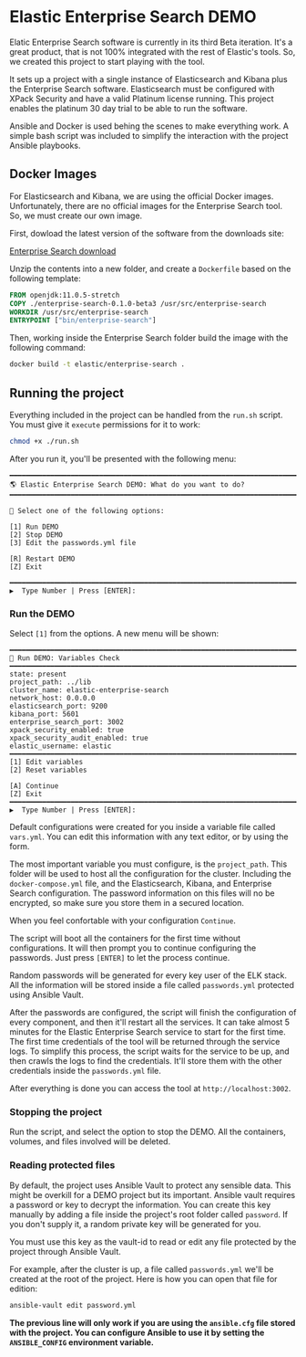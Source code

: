# Elastic Enterprise Search DEMO

Elatic Enterprise Search software is currently in its third Beta iteration.
It's a great product, that is not 100% integrated with the rest of Elastic's
tools. So, we created this project to start playing with the tool.

It sets up a project with a single instance of Elasticsearch and Kibana plus
the Enterprise Search software. Elasticsearch must be configured with XPack
Security and have a valid Platinum license running. This project enables the
platinum 30 day trial to be able to run the software.

Ansible and Docker is used behing the scenes to make everything work. A simple
bash script was included to simplify the interaction with the project Ansible
playbooks.

## Docker Images

For Elasticsearch and Kibana, we are using the official Docker images.
Unfortunately, there are no official images for the Enterprise Search tool. So,
we must create our own image.

First, dowload the latest version of the software from the downloads site:

[Enterprise Search
download](https://www.elastic.co/downloads/enterprise-search)

Unzip the contents into a new folder, and create a `Dockerfile` based on the
following template:

```Dockerfile
FROM openjdk:11.0.5-stretch	
COPY ./enterprise-search-0.1.0-beta3 /usr/src/enterprise-search	
WORKDIR /usr/src/enterprise-search	
ENTRYPOINT ["bin/enterprise-search"]
```

Then, working inside the Enterprise Search folder  build the image with the following command:

```bash
docker build -t elastic/enterprise-search .
```

## Running the project

Everything included in the project can be handled from the `run.sh` script. You
must give it `execute` permissions for it to work:

```bash
chmod +x ./run.sh
```

After you run it, you'll be presented with the following menu:

```
━━━━━━━━━━━━━━━━━━━━━━━━━━━━━━━━━━━━━━━━━━━━━━━━━━━━━━━━━━━━━━━━━━━━━━━━━━━━━━━
🌎 Elastic Enterprise Search DEMO: What do you want to do?
━━━━━━━━━━━━━━━━━━━━━━━━━━━━━━━━━━━━━━━━━━━━━━━━━━━━━━━━━━━━━━━━━━━━━━━━━━━━━━━

🌵 Select one of the following options:

[1] Run DEMO
[2] Stop DEMO
[3] Edit the passwords.yml file

[R] Restart DEMO
[Z] Exit

━━━━━━━━━━━━━━━━━━━━━━━━━━━━━━━━━━━━━━━━━━━━━━━━━━━━━━━━━━━━━━━━━━━━━━━━━━━━━━━
▶️  Type Number | Press [ENTER]:
```

### Run the DEMO

Select `[1]` from the options. A new menu will be shown:

```
━━━━━━━━━━━━━━━━━━━━━━━━━━━━━━━━━━━━━━━━━━━━━━━━━━━━━━━━━━━━━━━━━━━━━━━━━━━━━━━
🏓 Run DEMO: Variables Check
━━━━━━━━━━━━━━━━━━━━━━━━━━━━━━━━━━━━━━━━━━━━━━━━━━━━━━━━━━━━━━━━━━━━━━━━━━━━━━━
state: present
project_path: ../lib
cluster_name: elastic-enterprise-search
network_host: 0.0.0.0
elasticsearch_port: 9200
kibana_port: 5601
enterprise_search_port: 3002
xpack_security_enabled: true
xpack_security_audit_enabled: true
elastic_username: elastic
━━━━━━━━━━━━━━━━━━━━━━━━━━━━━━━━━━━━━━━━━━━━━━━━━━━━━━━━━━━━━━━━━━━━━━━━━━━━━━━
[1] Edit variables
[2] Reset variables

[A] Continue
[Z] Exit
━━━━━━━━━━━━━━━━━━━━━━━━━━━━━━━━━━━━━━━━━━━━━━━━━━━━━━━━━━━━━━━━━━━━━━━━━━━━━━━
▶️  Type Number | Press [ENTER]:
```

Default configurations were created for you inside a variable file called
`vars.yml`. You can edit this information with any text editor, or by using the
form.

The most important variable you must configure, is the `project_path`. This
folder will be used to host all the configuration for the cluster. Including
the `docker-compose.yml` file, and the Elasticsearch, Kibana, and Enterprise
Search configuration. The password information on this files will no be
encrypted, so make sure you store them in a secured location.

When you feel confortable with your configuration `Continue`.

The script will boot all the containers for the first time without
configurations. It will then prompt you to continue configuring the passwords.
Just press `[ENTER]` to let the process continue.

Random passwords will be generated for every key user of the ELK stack. All the
information will be stored inside a file called `passwords.yml` protected using
Ansible Vault.

After the passwords are configured, the script will finish the configuration of
every component, and then it'll restart all the services. It can take almost
5 minutes for the Elastic Enterprise Search service to start for the first
time. The first time credentials of the tool will be returned through the
service logs. To simplify this process, the script waits for the service to be
up, and then crawls the logs to find the credentials. It'll store them with the
other credentials inside the `passwords.yml` file.

After everything is done you can access the tool at `http://localhost:3002`.

### Stopping the project

Run the script, and select the option to stop the DEMO. All the containers,
volumes, and files involved will be deleted.

### Reading protected files

By default, the project uses Ansible Vault to protect any sensible data. This
might be overkill for a DEMO project but its important. Ansible vault requires
a password or key to decrypt the information. You can create this key manually
by adding a file inside the project's root folder called `password`. If you
don't supply it, a random private key will be generated for you.

You must use this key as the vault-id to read or edit any file protected by the
project through Ansible Vault.

For example, after the cluster is up, a file called `passwords.yml` we'll be
created at the root of the project. Here is how you can open that file for
edition:

```bash
ansible-vault edit password.yml
```

**The previous line will only work if you are using the `ansible.cfg` file
stored with the project. You can configure Ansible to use it by setting the
`ANSIBLE_CONFIG` environment variable.**









